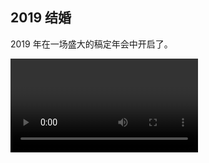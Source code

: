 ## 2019 结婚

2019 年在一场盛大的稿定年会中开启了。

<video controls src="./2019/new-year.mov" />

公司当天包场了整个酒吧，我也是第一次去酒吧，躁动的音乐，丰富的食物，琳琅满目的活动奖品。可以说是参与过最热闹的年会了。

当年社会环境和公司都处于经济繁荣的状态，一切都欣欣向荣。大家都以为这盛世会一直持续下去，直到疫情来了。

19 年的大事就是结婚了，和那位初中就认识的苏小姐，一切如我所愿。咱暂且不说婚后是否甜蜜吧，起码当下的自己是最幸福的人了。

花了大几千拍了那么多结婚照，就没有一张我喜欢的，还是回老家办证的时候，花 15 块去路边照相馆简单拍个最真实的照片更入我眼。

![](./2019/1.jpeg)
<Tip>真实，最值得留念</Tip>

结婚后，我们去泰国度蜜月，这也是我毕业以来第一次出行旅游，以前从来没有过真正意义上的 `旅行`，没有出过省，更没出过国。

<Pictures :width="330">
<img loading="lazy" src="./2019/tai3.jpeg" />
<img loading="lazy" src="./2019/tai1.jpeg" />
<img loading="lazy" src="./2019/tai2.jpeg" />
<img loading="lazy" src="./2019/tai4.jpeg" />
<img loading="lazy" src="./2019/tai5.jpeg" />
</Pictures>

19 年还有一个标志性的节点是我还清了所有外债（之前装修的借款和结婚的借款）。再次感谢阿坤，吴静和刘世强，3 位好友帮我顺利完成了装修和结婚。

当时吴静在我没结婚之前就和我说，结婚的时候会帮我准备一点（朋友知道我靠自己结婚肯定是不够钱的）。

```mermaid
pie title 本年还清的外债
    "阿坤 10" : 10
    "吴静 5" : 5
    "刘世强 2" : 2
```

<Tip>装修和结婚总负债当年都还清</Tip>

是的没错，这几年走来都是借钱还钱的故事，但这就是客观事实，`是我来时的路`。

就在一切都在往好的方向发展的时候，最大的黑天鹅来了 —— `新冠肺炎`。

大家本来是在家准备过年的，武汉那边的疫情越来越严重，大家都在支付宝关注每天的确诊人数。接着武汉开始封城，蔓延到全国各地。

2019 年是中国有史以来最安静的春节吧，哪怕抗战时期可能都比它热闹。大家都被封闭在各自的家里，不能出行，不能办酒席，不能走亲戚，交通也停止了。

全国乃至世界的话题都是新冠肺炎，大家迎来了比非典还艰难的时期。

幸运的我们赶在疫情来临之前顺利办了酒席和过完了蜜月，有种后知后觉的庆幸。

